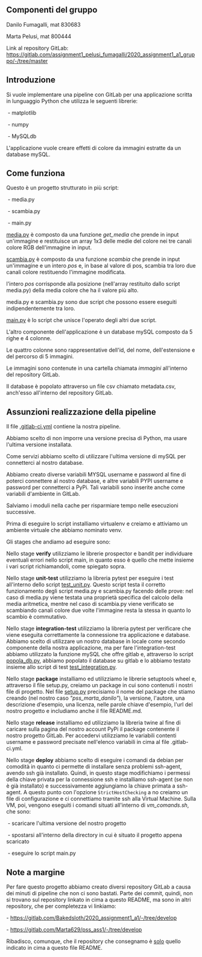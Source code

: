 ## Componenti del gruppo

Danilo Fumagalli, mat 830683

Marta Pelusi, mat 800444

Link al repository GitLab: https://gitlab.com/assignment1_pelusi_fumagalli/2020_assignment1_a1_gruppo/-/tree/master

## Introduzione

Si vuole implementare una pipeline con GitLab per una applicazione scritta in lunguaggio Python che utilizza le seguenti librerie:

​	\- matplotlib

​	\- numpy

​	\- MySQLdb

L'applicazione vuole creare effetti di colore da immagini estratte da un database mySQL.

## Come funziona

Questo è un progetto strutturato in più script:

​	\- media.py

​	\- scambia.py

​	\- main.py

[media.py](https://gitlab.com/Bakedsloth/2020_assignment1_a1/-/blob/develop/media.py) è composto da una funzione *get_media* che prende in input un'immagine e restituisce un array 1x3 delle medie del colore nei tre canali colore RGB dell'immagine in input.

[scambia.py](https://gitlab.com/Bakedsloth/2020_assignment1_a1/-/blob/develop/scambia.py) è composto da una funzione *scambia* che prende in input un'immagine e un intero *pos* e, in base al valore di pos, scambia tra loro due canali colore restituendo l'immagine modificata.

l'intero *pos* corrisponde alla posizione (nell'array restituito dallo script media.py) della media colore che ha il valore più alto.

media.py e scambia.py sono due script che possono essere eseguiti indipendentemente tra loro.

[main.py](https://gitlab.com/Bakedsloth/2020_assignment1_a1/-/blob/develop/main.py) è lo script che unisce l'operato degli altri due script.

L'altro componente dell'applicazione è un database mySQL composto da 5 righe e 4 colonne.

Le quattro colonne sono rappresentative dell'id, del nome, dell'estensione e del percorso di 5 immagini.

Le immagini sono contenute in una cartella chiamata *immagini* all'interno del repository GitLab.

Il database è popolato attraverso un file csv chiamato metadata.csv, anch'esso all'interno del repository GitLab.

## Assunzioni realizzazione della pipeline

Il file [.gitlab-ci.yml](https://gitlab.com/Bakedsloth/2020_assignment1_a1/-/blob/develop/.gitlab-ci.yml) contiene la nostra pipeline.

Abbiamo scelto di non imporre una versione precisa di Python, ma usare l'ultima versione installata.

Come servizi abbiamo scelto di utilizzare l'ultima versione di mySQL per connetterci al nostro database.

Abbiamo creato diverse variabili MYSQL username e password al fine di poterci connettere al nostro database, e altre variabili PYPI username e password per connetterci a PyPi. Tali variabili sono inserite anche come variabili d'ambiente in GitLab.

Salviamo i moduli nella cache per risparmiare tempo nelle esecuzioni successive.

Prima di eseguire lo script installiamo virtualenv e creiamo e attiviamo un ambiente virtuale che abbiamo nominato venv. 

Gli stages che andiamo ad eseguire sono:	

Nello stage **verify** utilizziamo le librerie prospector e bandit per individuare eventuali errori nello script main, in quanto esso è quello che mette insieme i vari script richiamandoli, come spiegato sopra.

Nello stage **unit-test** utilizziamo la libreria pytest per eseguire i test all'interno dello script [test_unit.py](https://gitlab.com/Bakedsloth/2020_assignment1_a1/-/blob/develop/test_unit.py). Questo script testa il corretto funzionamento degli script media.py e scambia.py facendo delle prove: nel caso di media.py viene testata una proprietà specifica del calcolo della media aritmetica, mentre nel caso di scambia.py viene verificato se scambiando canali colore due volte l'immagine resta la stessa in quanto lo scambio è commutativo.

Nello stage **integration-test** utilizziamo la libreria pytest per verificare che viene eseguita correttamente la connessione tra applicazione e database. Abbiamo scelto di utilizzare un nostro database in locale come secondo componente della nostra applicazione, ma per fare l'integration-test abbiamo utilizzato la funzione mySQL che offre gitlab e, attraverso lo script [popola_db.py](https://gitlab.com/assignment1_pelusi_fumagalli/2020_assignment1_a1_gruppo/-/blob/master/pss-marta-danilo/popola_db.py), abbiamo popolato il database su gitlab e lo abbiamo testato insieme allo script di test [test_integration.py](https://gitlab.com/assignment1_pelusi_fumagalli/2020_assignment1_a1_gruppo/-/blob/master/pss-marta-danilo/test_integration.py).

Nello stage **package** installiamo ed utilizziamo le librerie setuptools wheel e, attraverso il file setup.py, creiamo un package in cui sono contenuti i nostri file di progetto. Nel file [setup.py](https://gitlab.com/assignment1_pelusi_fumagalli/2020_assignment1_a1_gruppo/-/blob/master/setup.py) precisiamo il nome del package che stiamo creando (nel nostro caso *"pss_marta_danilo"*), la versione, l'autore, una descrizione d'esempio, una licenza, nelle parole chiave d'esempio, l'url del nostro progetto e includiamo anche il file README.md.

Nello stage **release** installiamo ed utilizziamo la libreria twine al fine di caricare sulla pagina del nostro account PyPi il package contenente il nostro progetto GitLab. Per accedervi utilizziamo le variabili contenti username e password precisate nell'elenco variabili in cima al file .gitlab-ci.yml.

Nello stage **deploy** abbiamo scelto di eseguire i comandi da debian per comodità in quanto ci permette di installare senza problemi ssh-agent, avendo ssh già installato. 
Quindi, in questo stage modifichiamo i permessi della chiave privata per la connessione ssh e installiamo ssh-agent (se non è già installato) e successivamente aggiungiamo la chiave primata a ssh-agent. A questo punto con l'opzione `StrictHostChecking` a no creiamo un file di configurazione e ci connettiamo tramite ssh alla Virtual Machine. Sulla VM, poi, vengono eseguiti i comandi situati all'interno di *vm_comands.sh*, che sono:

​		\- scaricare l'ultima versione del nostro progetto

​		\- spostarsi all'interno della directory in cui è situato il progetto appena scaricato

​		\- eseguire lo script main.py

## Note a margine

Per fare questo progetto abbiamo creato diversi repository GitLab a causa dei minuti di pipeline che non ci sono bastati.
Parte dei commit, quindi, non si trovano sul repository linkato in cima a questo README, ma sono in altri repository, che per completezza vi linkiamo:

\- https://gitlab.com/Bakedsloth/2020_assignment1_a1/-/tree/develop

\- https://gitlab.com/Marta629/pss_ass1/-/tree/develop

Ribadisco, comunque, che il repository che consegnamo è <u>solo</u> quello indicato in cima a questo file README.